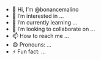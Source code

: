 - 👋 Hi, I’m @bonancemalino
- 👀 I’m interested in ...
- 🌱 I’m currently learning ...
- 💞️ I’m looking to collaborate on ...
- 📫 How to reach me ...
- 😄 Pronouns: ...
- ⚡ Fun fact: ...

<!---
bonancemalino/bonancemalino is a ✨ special ✨ repository because its `README.md` (this file) appears on your GitHub profile.
You can click the Preview link to take a look at your changes.
--->
